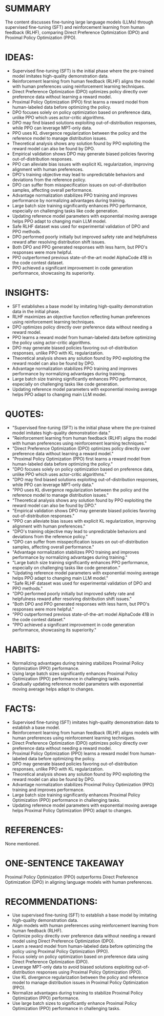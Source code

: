 # SUMMARY
The content discusses fine-tuning large language models (LLMs) through supervised fine-tuning (SFT) and reinforcement learning from human feedback (RLHF), comparing Direct Preference Optimization (DPO) and Proximal Policy Optimization (PPO).

# IDEAS:
- Supervised fine-tuning (SFT) is the initial phase where the pre-trained model imitates high-quality demonstration data.
- Reinforcement learning from human feedback (RLHF) aligns the model with human preferences using reinforcement learning techniques.
- Direct Preference Optimization (DPO) optimizes policy directly over preference data without learning a reward model.
- Proximal Policy Optimization (PPO) first learns a reward model from human-labeled data before optimizing the policy.
- DPO focuses solely on policy optimization based on preference data, unlike PPO which uses actor-critic algorithms.
- DPO may find biased solutions exploiting out-of-distribution responses, while PPO can leverage MPT-only data.
- PPO uses KL divergence regularization between the policy and the reference model to manage distribution issues.
- Theoretical analysis shows any solution found by PPO exploiting the reward model can also be found by DPO.
- Empirical validation shows DPO may generate biased policies favoring out-of-distribution responses.
- PPO can alleviate bias issues with explicit KL regularization, improving alignment with human preferences.
- DPO's training objective may lead to unpredictable behaviors and deviations from the reference policy.
- DPO can suffer from misspecification issues on out-of-distribution samples, affecting overall performance.
- Advantage normalization stabilizes PPO training and improves performance by normalizing advantages during training.
- Large batch size training significantly enhances PPO performance, especially on challenging tasks like code generation.
- Updating reference model parameters with exponential moving average helps PPO adapt to changing main LLM model.
- Safe RLHF dataset was used for experimental validation of DPO and PPO methods.
- DPO performed poorly initially but improved safety rate and helpfulness reward after resolving distribution shift issues.
- Both DPO and PPO generated responses with less harm, but PPO's responses were more helpful.
- PPO outperformed previous state-of-the-art model AlphaCode 41B in the code contest dataset.
- PPO achieved a significant improvement in code generation performance, showcasing its superiority.

# INSIGHTS:
- SFT establishes a base model by imitating high-quality demonstration data in the initial phase.
- RLHF maximizes an objective function reflecting human preferences using reinforcement learning techniques.
- DPO optimizes policy directly over preference data without needing a reward model.
- PPO learns a reward model from human-labeled data before optimizing the policy using actor-critic algorithms.
- DPO may generate biased policies favoring out-of-distribution responses, unlike PPO with KL regularization.
- Theoretical analysis shows any solution found by PPO exploiting the reward model can also be found by DPO.
- Advantage normalization stabilizes PPO training and improves performance by normalizing advantages during training.
- Large batch size training significantly enhances PPO performance, especially on challenging tasks like code generation.
- Updating reference model parameters with exponential moving average helps PPO adapt to changing main LLM model.

# QUOTES:
- "Supervised fine-tuning (SFT) is the initial phase where the pre-trained model imitates high-quality demonstration data."
- "Reinforcement learning from human feedback (RLHF) aligns the model with human preferences using reinforcement learning techniques."
- "Direct Preference Optimization (DPO) optimizes policy directly over preference data without learning a reward model."
- "Proximal Policy Optimization (PPO) first learns a reward model from human-labeled data before optimizing the policy."
- "DPO focuses solely on policy optimization based on preference data, unlike PPO which uses actor-critic algorithms."
- "DPO may find biased solutions exploiting out-of-distribution responses, while PPO can leverage MPT-only data."
- "PPO uses KL divergence regularization between the policy and the reference model to manage distribution issues."
- "Theoretical analysis shows any solution found by PPO exploiting the reward model can also be found by DPO."
- "Empirical validation shows DPO may generate biased policies favoring out-of-distribution responses."
- "PPO can alleviate bias issues with explicit KL regularization, improving alignment with human preferences."
- "DPO's training objective may lead to unpredictable behaviors and deviations from the reference policy."
- "DPO can suffer from misspecification issues on out-of-distribution samples, affecting overall performance."
- "Advantage normalization stabilizes PPO training and improves performance by normalizing advantages during training."
- "Large batch size training significantly enhances PPO performance, especially on challenging tasks like code generation."
- "Updating reference model parameters with exponential moving average helps PPO adapt to changing main LLM model."
- "Safe RLHF dataset was used for experimental validation of DPO and PPO methods."
- "DPO performed poorly initially but improved safety rate and helpfulness reward after resolving distribution shift issues."
- "Both DPO and PPO generated responses with less harm, but PPO's responses were more helpful."
- "PPO outperformed previous state-of-the-art model AlphaCode 41B in the code contest dataset."
- "PPO achieved a significant improvement in code generation performance, showcasing its superiority."

# HABITS:
- Normalizing advantages during training stabilizes Proximal Policy Optimization (PPO) performance.
- Using large batch sizes significantly enhances Proximal Policy Optimization (PPO) performance in challenging tasks.
- Gradually updating reference model parameters with exponential moving average helps adapt to changes.

# FACTS:
- Supervised fine-tuning (SFT) imitates high-quality demonstration data to establish a base model.
- Reinforcement learning from human feedback (RLHF) aligns models with human preferences using reinforcement learning techniques.
- Direct Preference Optimization (DPO) optimizes policy directly over preference data without needing a reward model.
- Proximal Policy Optimization (PPO) learns a reward model from human-labeled data before optimizing the policy.
- DPO may generate biased policies favoring out-of-distribution responses, unlike PPO with KL regularization.
- Theoretical analysis shows any solution found by PPO exploiting the reward model can also be found by DPO.
- Advantage normalization stabilizes Proximal Policy Optimization (PPO) training and improves performance.
- Large batch size training significantly enhances Proximal Policy Optimization (PPO) performance in challenging tasks.
- Updating reference model parameters with exponential moving average helps Proximal Policy Optimization (PPO) adapt to changes.

# REFERENCES:
None mentioned.

# ONE-SENTENCE TAKEAWAY
Proximal Policy Optimization (PPO) outperforms Direct Preference Optimization (DPO) in aligning language models with human preferences.

# RECOMMENDATIONS:
- Use supervised fine-tuning (SFT) to establish a base model by imitating high-quality demonstration data.
- Align models with human preferences using reinforcement learning from human feedback (RLHF).
- Optimize policy directly over preference data without needing a reward model using Direct Preference Optimization (DPO).
- Learn a reward model from human-labeled data before optimizing the policy using Proximal Policy Optimization (PPO).
- Focus solely on policy optimization based on preference data using Direct Preference Optimization (DPO).
- Leverage MPT-only data to avoid biased solutions exploiting out-of-distribution responses using Proximal Policy Optimization (PPO).
- Use KL divergence regularization between the policy and reference model to manage distribution issues in Proximal Policy Optimization (PPO).
- Normalize advantages during training to stabilize Proximal Policy Optimization (PPO) performance.
- Use large batch sizes to significantly enhance Proximal Policy Optimization (PPO) performance in challenging tasks.